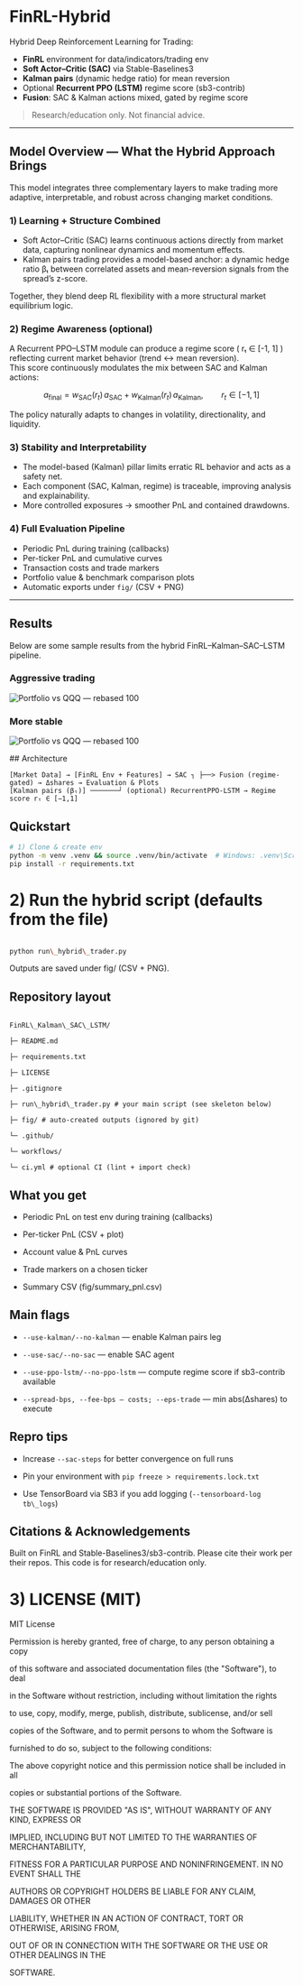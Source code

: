 # FinRL-Hybrid

Hybrid Deep Reinforcement Learning for Trading:

- **FinRL** environment for data/indicators/trading env  
- **Soft Actor–Critic (SAC)** via Stable-Baselines3  
- **Kalman pairs** (dynamic hedge ratio) for mean reversion  
- Optional **Recurrent PPO (LSTM)** regime score (sb3-contrib)  
- **Fusion**: SAC & Kalman actions mixed, gated by regime score

> Research/education only. Not financial advice.

---

## Model Overview — What the Hybrid Approach Brings

This model integrates three complementary layers to make trading more adaptive, interpretable, and robust across changing market conditions.

### 1) Learning + Structure Combined

- Soft Actor–Critic (SAC) learns continuous actions directly from market data, capturing nonlinear dynamics and momentum effects.  
- Kalman pairs trading provides a model-based anchor: a dynamic hedge ratio βₜ between correlated assets and mean-reversion signals from the spread’s z-score.  

Together, they blend deep RL flexibility with a more structural market equilibrium logic.

### 2) Regime Awareness (optional)

A Recurrent PPO–LSTM module can produce a regime score \( rₜ ∈ [-1, 1] \) reflecting current market behavior (trend ↔ mean reversion).  
This score continuously modulates the mix between SAC and Kalman actions:


```math

a_{\text{final}}
= w_{\text{SAC}}(r_t)\, a_{\text{SAC}}
+ w_{\text{Kalman}}(r_t)\, a_{\text{Kalman}},\qquad r_t \in [-1,1]

```



The policy naturally adapts to changes in volatility, directionality, and liquidity.

### 3) Stability and Interpretability

- The model-based (Kalman) pillar limits erratic RL behavior and acts as a safety net.  
- Each component (SAC, Kalman, regime) is traceable, improving analysis and explainability.  
- More controlled exposures → smoother PnL and contained drawdowns.

### 4) Full Evaluation Pipeline

- Periodic PnL during training (callbacks)  
- Per-ticker PnL and cumulative curves  
- Transaction costs and trade markers  
- Portfolio value & benchmark comparison plots  
- Automatic exports under `fig/` (CSV + PNG)

---

##  Results

Below are some sample results from the hybrid FinRL–Kalman–SAC–LSTM pipeline.

### Aggressive trading
![Portfolio vs QQQ — rebased 100](fig/aggresive.png)

### More stable
![Portfolio vs QQQ — rebased 100](fig/stable.png)


\##  Architecture

```
[Market Data] → [FinRL Env + Features] → SAC ┐ ├──> Fusion (regime-gated) → Δshares → Evaluation & Plots  
[Kalman pairs (βₜ)] ───────┘ (optional) RecurrentPPO-LSTM → Regime score rₜ ∈ [−1,1]
```
##  Quickstart

```bash
# 1) Clone & create env
python -m venv .venv && source .venv/bin/activate  # Windows: .venv\Scripts\activate
pip install -r requirements.txt
```

# 2) Run the hybrid script (defaults from the file)

```bash

python run\_hybrid\_trader.py

```

Outputs are saved under fig/ (CSV + PNG).



## Repository layout

```

FinRL\_Kalman\_SAC\_LSTM/

├─ README.md

├─ requirements.txt

├─ LICENSE

├─ .gitignore

├─ run\_hybrid\_trader.py # your main script (see skeleton below)

├─ fig/ # auto-created outputs (ignored by git)

└─ .github/

└─ workflows/

└─ ci.yml # optional CI (lint + import check)

```



## What you get



- Periodic PnL on test env during training (callbacks)

- Per-ticker PnL (CSV + plot)

- Account value \& PnL curves

- Trade markers on a chosen ticker

- Summary CSV (fig/summary\_pnl.csv)



## Main flags



- ```--use-kalman/--no-kalman``` — enable Kalman pairs leg

- ```--use-sac/--no-sac``` — enable SAC agent

- ```--use-ppo-lstm/--no-ppo-lstm``` — compute regime score if sb3-contrib available

-  ```--spread-bps, --fee-bps — costs; --eps-trade``` — min abs(Δshares) to execute



## Repro tips



- Increase ```--sac-steps``` for better convergence on full runs

- Pin your environment with ```pip freeze > requirements.lock.txt```

- Use TensorBoard via SB3 if you add logging (```--tensorboard-log tb\_logs```)



## Citations \& Acknowledgements

Built on FinRL and Stable-Baselines3/sb3-contrib. Please cite their work per their repos. This code is for research/education only.



# 3) LICENSE (MIT)

MIT License



Permission is hereby granted, free of charge, to any person obtaining a copy

of this software and associated documentation files (the "Software"), to deal

in the Software without restriction, including without limitation the rights

to use, copy, modify, merge, publish, distribute, sublicense, and/or sell

copies of the Software, and to permit persons to whom the Software is

furnished to do so, subject to the following conditions:



The above copyright notice and this permission notice shall be included in all

copies or substantial portions of the Software.



THE SOFTWARE IS PROVIDED "AS IS", WITHOUT WARRANTY OF ANY KIND, EXPRESS OR

IMPLIED, INCLUDING BUT NOT LIMITED TO THE WARRANTIES OF MERCHANTABILITY,

FITNESS FOR A PARTICULAR PURPOSE AND NONINFRINGEMENT. IN NO EVENT SHALL THE

AUTHORS OR COPYRIGHT HOLDERS BE LIABLE FOR ANY CLAIM, DAMAGES OR OTHER

LIABILITY, WHETHER IN AN ACTION OF CONTRACT, TORT OR OTHERWISE, ARISING FROM,

OUT OF OR IN CONNECTION WITH THE SOFTWARE OR THE USE OR OTHER DEALINGS IN THE

SOFTWARE.



